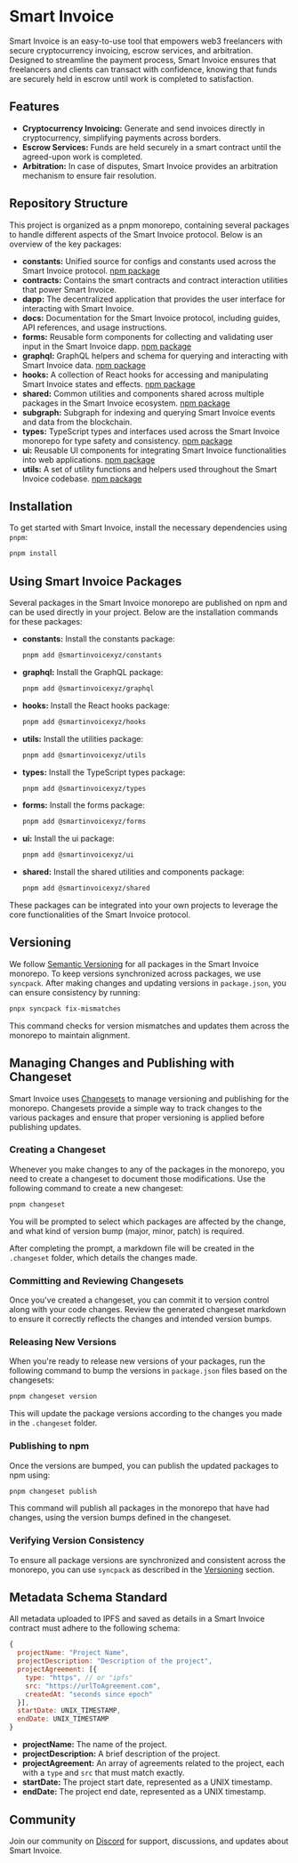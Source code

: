 # Smart Invoice

Smart Invoice is an easy-to-use tool that empowers web3 freelancers with secure cryptocurrency invoicing, escrow services, and arbitration. Designed to streamline the payment process, Smart Invoice ensures that freelancers and clients can transact with confidence, knowing that funds are securely held in escrow until work is completed to satisfaction.

## Features

- **Cryptocurrency Invoicing:** Generate and send invoices directly in cryptocurrency, simplifying payments across borders.
- **Escrow Services:** Funds are held securely in a smart contract until the agreed-upon work is completed.
- **Arbitration:** In case of disputes, Smart Invoice provides an arbitration mechanism to ensure fair resolution.

## Repository Structure

This project is organized as a pnpm monorepo, containing several packages to handle different aspects of the Smart Invoice protocol. Below is an overview of the key packages:

- **constants:** Unified source for configs and constants used across the Smart Invoice protocol. [npm package](https://www.npmjs.com/package/@smartinvoicexyz/constants)
- **contracts:** Contains the smart contracts and contract interaction utilities that power Smart Invoice.
- **dapp:** The decentralized application that provides the user interface for interacting with Smart Invoice.
- **docs:** Documentation for the Smart Invoice protocol, including guides, API references, and usage instructions.
- **forms:** Reusable form components for collecting and validating user input in the Smart Invoice dapp. [npm package](https://www.npmjs.com/package/@smartinvoicexyz/forms)
- **graphql:** GraphQL helpers and schema for querying and interacting with Smart Invoice data. [npm package](https://www.npmjs.com/package/@smartinvoicexyz/graphql)
- **hooks:** A collection of React hooks for accessing and manipulating Smart Invoice states and effects. [npm package](https://www.npmjs.com/package/@smartinvoicexyz/hooks)
- **shared:** Common utilities and components shared across multiple packages in the Smart Invoice ecosystem. [npm package](https://www.npmjs.com/package/@smartinvoicexyz/shared)
- **subgraph:** Subgraph for indexing and querying Smart Invoice events and data from the blockchain.
- **types:** TypeScript types and interfaces used across the Smart Invoice monorepo for type safety and consistency. [npm package](https://www.npmjs.com/package/@smartinvoicexyz/types)
- **ui:** Reusable UI components for integrating Smart Invoice functionalities into web applications. [npm package](https://www.npmjs.com/package/@smartinvoicexyz/ui)
- **utils:** A set of utility functions and helpers used throughout the Smart Invoice codebase. [npm package](https://www.npmjs.com/package/@smartinvoicexyz/utils)

## Installation

To get started with Smart Invoice, install the necessary dependencies using `pnpm`:

```bash
pnpm install
```

## Using Smart Invoice Packages

Several packages in the Smart Invoice monorepo are published on npm and can be used directly in your project. Below are the installation commands for these packages:

- **constants:** Install the constants package:

  ```bash
  pnpm add @smartinvoicexyz/constants
  ```

- **graphql:** Install the GraphQL package:

  ```bash
  pnpm add @smartinvoicexyz/graphql
  ```

- **hooks:** Install the React hooks package:

  ```bash
  pnpm add @smartinvoicexyz/hooks
  ```

- **utils:** Install the utilities package:

  ```bash
  pnpm add @smartinvoicexyz/utils
  ```

- **types:** Install the TypeScript types package:

  ```bash
  pnpm add @smartinvoicexyz/types
  ```

- **forms:** Install the forms package:

  ```bash
  pnpm add @smartinvoicexyz/forms
  ```

- **ui:** Install the ui package:

  ```bash
  pnpm add @smartinvoicexyz/ui
  ```

- **shared:** Install the shared utilities and components package:
  ```bash
  pnpm add @smartinvoicexyz/shared
  ```

These packages can be integrated into your own projects to leverage the core functionalities of the Smart Invoice protocol.

## Versioning

We follow [Semantic Versioning](https://semver.org/) for all packages in the Smart Invoice monorepo. To keep versions synchronized across packages, we use `syncpack`. After making changes and updating versions in `package.json`, you can ensure consistency by running:

```bash
pnpx syncpack fix-mismatches
```

This command checks for version mismatches and updates them across the monorepo to maintain alignment.

## Managing Changes and Publishing with Changeset

Smart Invoice uses [Changesets](https://github.com/changesets/changesets) to manage versioning and publishing for the monorepo. Changesets provide a simple way to track changes to the various packages and ensure that proper versioning is applied before publishing updates.

### Creating a Changeset

Whenever you make changes to any of the packages in the monorepo, you need to create a changeset to document those modifications. Use the following command to create a new changeset:

```bash
pnpm changeset
```

You will be prompted to select which packages are affected by the change, and what kind of version bump (major, minor, patch) is required.

After completing the prompt, a markdown file will be created in the `.changeset` folder, which details the changes made.

### Committing and Reviewing Changesets

Once you've created a changeset, you can commit it to version control along with your code changes. Review the generated changeset markdown to ensure it correctly reflects the changes and intended version bumps.

### Releasing New Versions

When you're ready to release new versions of your packages, run the following command to bump the versions in `package.json` files based on the changesets:

```bash
pnpm changeset version
```

This will update the package versions according to the changes you made in the `.changeset` folder.

### Publishing to npm

Once the versions are bumped, you can publish the updated packages to npm using:

```bash
pnpm changeset publish
```

This command will publish all packages in the monorepo that have had changes, using the version bumps defined in the changeset.

### Verifying Version Consistency

To ensure all package versions are synchronized and consistent across the monorepo, you can use `syncpack` as described in the [Versioning](#versioning) section.

## Metadata Schema Standard

All metadata uploaded to IPFS and saved as details in a Smart Invoice contract must adhere to the following schema:

```js
{
  projectName: "Project Name",
  projectDescription: "Description of the project",
  projectAgreement: [{
    type: "https", // or "ipfs"
    src: "https://urlToAgreement.com",
    createdAt: "seconds since epoch"
  }],
  startDate: UNIX_TIMESTAMP,
  endDate: UNIX_TIMESTAMP
}
```

- **projectName:** The name of the project.
- **projectDescription:** A brief description of the project.
- **projectAgreement:** An array of agreements related to the project, each with a `type` and `src` that must match exactly.
- **startDate:** The project start date, represented as a UNIX timestamp.
- **endDate:** The project end date, represented as a UNIX timestamp.

## Community

Join our community on [Discord](https://discord.com/invite/Rws3gEu8W7) for support, discussions, and updates about Smart Invoice.
